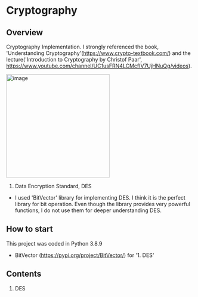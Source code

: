 # Cryptography
## Overview
Cryptography Implementation.
I strongly referenced the book, 'Understanding Cryptography'(https://www.crypto-textbook.com/) and the lecture('Introduction to Cryptography by Christof Paar', https://www.youtube.com/channel/UC1usFRN4LCMcfIV7UjHNuQg/videos).

<img width="277" alt="image" src="https://user-images.githubusercontent.com/57401207/181601384-949d44d7-8bc4-4823-9ceb-7109f0a11728.png">


1. Data Encryption Standard, DES
 - I used 'BitVector' library for implementing DES. I think it is the perfect library for bit operation. Even though the library provides very powerful functions, I do not use them for deeper understanding DES. 

## How to start
This project was coded in Python 3.8.9
 * BitVector (https://pypi.org/project/BitVector/) for '1. DES'

## Contents
1. DES
